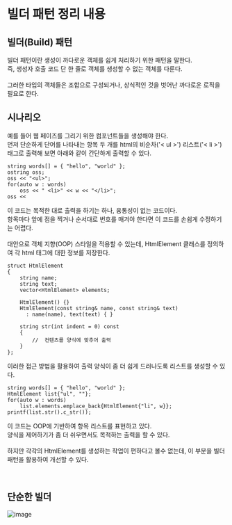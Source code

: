 # 빌더 패턴 정리 내용

## 빌더(Build) 패턴
빌더 패턴이란 생성이 까다로운 객체를 쉽게 처리하기 위한 패턴을 말한다.
<br>
즉, 생성자 호출 코드 단 한 줄로 객체를 생성할 수 없는 객체를 다룬다.
<br>
<br>
그러한 타입의 객체들은 조합으로 구성되거나, 상식적인 것을 벗어난 까다로운 로직을 필요로 한다.
<br>


## 시나리오
예를 들어 웹 페이즈를 그리기 위한 컴포넌트들을 생성해야 한다.
<br>
먼저 단순하게 단어를 나타내는 항목 두 개를 html의 비순차('< ul >') 리스트('< li >') 태그로 출력해 보면 아래와 같이 간단하게 출력할 수 있다.

```
string words[] = { "hello", "world" };
ostring oss;
oss << "<ul>";
for(auto w : words)
    oss << " <li>" << w << "</li>";
oss << 
```
이 코드는 목적한 대로 출력을 하기는 하나, 융통성이 없는 코드이다.
<br>
항목마다 앞에 점을 찍거나 순서대로 번호를 매겨야 한다면 이 코드를 손쉽게 수정하기는 어렵다.
<br>
<br>
대안으로 객체 지향(OOP) 스타일을 적용할 수 있는데, HtmlElement 클래스를 정의하여 각 html 태그에 대한 정보를 저장한다.

```
struct HtmlElement
{
    string name;
    string text;
    vector<HtmlElement> elements;
    
    HtmlElement() {}
    HtmlElement(const string& name, const string& text)
      : name(name), text(text) { }
      
    string str(int indent = 0) const
    {
        //  컨텐츠를 양식에 맞추어 출력
    }
};
```

이러한 접근 방법을 활용하여 출력 양식이 좀 더 쉽게 드러나도록 리스트를 생성할 수 있다.

```
string words[] = { "hello", "world" };
HtmlElement list{"ul", ""};
for(auto w : words)
    list.elements.emplace_back{HtmlElement{"li", w}};
printf(list.str().c_str());
```

이 코드는 OOP에 기반하여 항목 리스트를 표현하고 있다.
<br>
양식을 제어하기가 좀 더 쉬우면서도 목적하는 출력을 할 수 있다.
<br>
<br>
하지만 각각의 HtmlElement를 생성하는 작업이 편하다고 볼수 없는데, 이 부분을 빌더 패턴을 활용하여 개선할 수 있다.

<br>

## 단순한 빌더



![image](https://github.com/JeHeeYu/Book-Reviews/assets/87363461/245b7400-752c-4204-86dd-5b83c4258d13)
